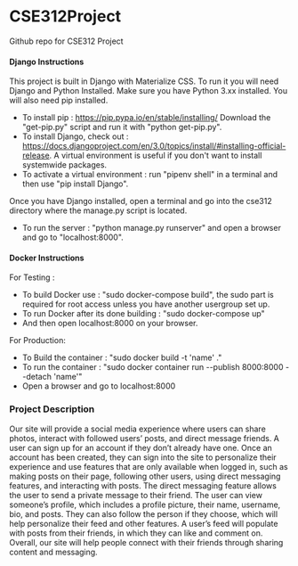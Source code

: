 # CSE312Project
Github repo for CSE312 Project

#### Django Instructions ####
This project is built in Django with Materialize CSS.
To run it you will need Django and Python Installed.
Make sure you have Python 3.xx installed. You will also need pip installed.
- To install pip : https://pip.pypa.io/en/stable/installing/
Download the "get-pip.py" script and run it with "python get-pip.py".
- To install Django, check out : https://docs.djangoproject.com/en/3.0/topics/install/#installing-official-release.
A virtual environment is useful if you don't want to install systemwide packages.
- To activate a virtual environment : run "pipenv shell" in a terminal and then use "pip install Django".

Once you have Django installed, open a terminal and go into the cse312 directory where the manage.py script is located.
- To run the server : "python manage.py runserver" and open a browser and go to "localhost:8000".

#### Docker Instructions ####
For Testing :
- To build Docker use : "sudo docker-compose build", the sudo part is required for root access unless you have another usergroup set up.
- To run Docker after its done building : "sudo docker-compose up"
- And then open localhost:8000 on your browser.

For Production:
- To Build the container : "sudo docker build -t 'name' ."
- To run the container : "sudo docker container run --publish 8000:8000 --detach 'name'"
- Open a browser and go to localhost:8000

### Project Description ###
Our site will provide a social media experience where users can share photos, interact with followed users’ posts, and direct message friends. A user can sign up for an account if they don’t already have one. Once an account has been created, they can sign into the site to personalize their experience and use features that are only available when logged in, such as making posts on their page, following other users, using direct messaging features, and interacting with posts. The direct messaging feature allows the user to send a private message to their friend. The user can view someone’s profile, which includes a profile picture, their name, username, bio, and posts. They can also follow the person if they choose, which will help personalize their feed and other features. A user’s feed will populate with posts from their friends, in which they can like and comment on. Overall, our site will help people connect with their friends through sharing content and messaging.

